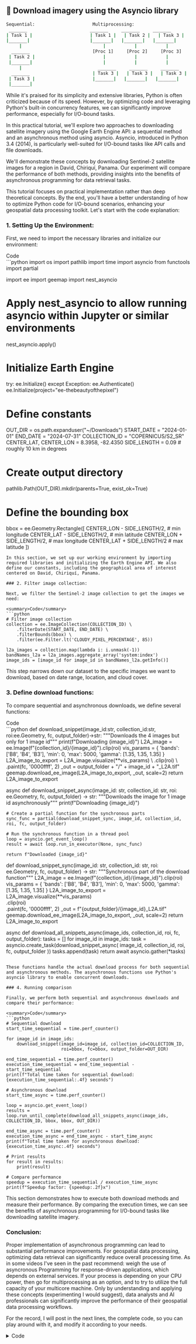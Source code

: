 ## 💾 **Download imagery using the Asyncio library** 

```bash
Sequential:                      Multiprocessing:
 _______                        _______     _______     _______
| Task 1 |                      | Task 1 |   | Task 2 |   | Task 3 |
|_______|                       |_______|   |_______|   |_______|
     |                               |           |           |
  _______                        [Proc 1]     [Proc 2]     [Proc 3]
 | Task 2 |                          |           |           |
 |_______|                           |           |           |
     |                             _______     _______     _______
  _______                        | Task 3 |   | Task 3 |   | Task 3 |
 | Task 3 |                      |_______|   |_______|   |_______|
 |_______|                      
```


<p>While it's praised for its simplicity and extensive libraries, Python is often criticized because of its speed. However, by optimizing code and leveraging Python's built-in concurrency features, we can significantly improve performance, especially for I/O-bound tasks.</p>
<p>In this practical tutorial, we'll explore two approaches to downloading satellite imagery using the Google Earth Engine API: a sequential method and an asynchronous method using asyncio. Asyncio, introduced in Python 3.4 (2014), is particularly well-suited for I/O-bound tasks like API calls and file downloads.</p>
<p>We'll demonstrate these concepts by downloading Sentinel-2 satellite images for a region in David, Chiriquí, Panama. Our experiment will compare the performance of both methods, providing insights into the benefits of asynchronous programming for data retrieval tasks.</p>
<p>This tutorial focuses on practical implementation rather than deep theoretical concepts. By the end, you'll have a better understanding of how to optimize Python code for I/O-bound scenarios, enhancing your geospatial data processing toolkit. Let's start with the code explanation:</p>

### 1. Setting Up the Environment:

First, we need to import the necessary libraries and initialize our environment:

<summary>Code</summary>
```python
import os
import pathlib
import time
import asyncio
from functools import partial

import ee
import geemap
import nest_asyncio

# Apply nest_asyncio to allow running asyncio within Jupyter or similar environments
nest_asyncio.apply()

# Initialize Earth Engine
try:
    ee.Initialize()
except Exception:
    ee.Authenticate()
    ee.Initialize(project="ee-thebeautyofthepixel")

# Define constants
OUT_DIR = os.path.expanduser("~/Downloads")
START_DATE = "2024-01-01"
END_DATE = "2024-07-31"
COLLECTION_ID = "COPERNICUS/S2_SR"
CENTER_LAT, CENTER_LON = 8.3958, -82.4350
SIDE_LENGTH = 0.09  # roughly 10 km in degrees

# Create output directory
pathlib.Path(OUT_DIR).mkdir(parents=True, exist_ok=True)

# Define the bounding box
bbox = ee.Geometry.Rectangle([
    CENTER_LON - SIDE_LENGTH/2,  # min longitude
    CENTER_LAT - SIDE_LENGTH/2,  # min latitude
    CENTER_LON + SIDE_LENGTH/2,  # max longitude
    CENTER_LAT + SIDE_LENGTH/2   # max latitude
])
```
In this section, we set up our working environment by importing required libraries and initializing the Earth Engine API. We also define our constants, including the geographical area of interest centered on David, Chiriquí, Panama.

### 2. Filter image collection:

Next, we filter the Sentinel-2 image collection to get the images we need:

<summary>Code</summary>
```python
# Filter image collection
collection = ee.ImageCollection(COLLECTION_ID) \
    .filterDate(START_DATE, END_DATE) \
    .filterBounds(bbox) \
    .filter(ee.Filter.lt('CLOUDY_PIXEL_PERCENTAGE', 85))

l2a_images = collection.map(lambda i: i.unmask(-1))
bandNames_l2a = l2a_images.aggregate_array('system:index')
image_ids = [image_id for image_id in bandNames_l2a.getInfo()]
```

This step narrows down our dataset to the specific images we want to download, based on date range, location, and cloud cover.

### 3. Define download functions:

To compare sequential and asynchronous downloads, we define several functions:

<summary>Code</summary>
```python
def download_snippet(image_id:str, collection_id:str, roi:ee.Geometry, fc, output_folder)->str:
    """Downloads the 4 images but only for 1 image id"""
    print(f"Downloading {image_id}")
    L2A_image = ee.Image(f"{collection_id}/{image_id}").clip(roi)
    vis_params = {
            'bands': ['B8', 'B4', 'B3'],
            'min': 0,
            'max': 5000,
            'gamma': [1.35, 1.35, 1.35]
        }
    L2A_image_to_export = L2A_image.visualize(**vis_params) \
            .clip(roi) \
            .paint(fc, '0000ffff', 2)
    _out = output_folder + "/" + image_id + "_L2A.tif"
    geemap.download_ee_image(L2A_image_to_export, _out, scale=2)
    return L2A_image_to_export

async def download_snippet_async(image_id: str, collection_id: str, roi: ee.Geometry, fc, output_folder) -> str:
    """Downloads the image for 1 image id asynchronously"""
    print(f"Downloading {image_id}")

    # Create a partial function for the synchronous parts
    sync_func = partial(download_snippet_sync, image_id, collection_id, roi, fc, output_folder)

    # Run the synchronous function in a thread pool
    loop = asyncio.get_event_loop()
    result = await loop.run_in_executor(None, sync_func)

    return f"Downloaded {image_id}"

def download_snippet_sync(image_id: str, collection_id: str, roi: ee.Geometry, fc, output_folder) -> str:
    """Synchronous part of the download function"""
    L2A_image = ee.Image(f"{collection_id}/{image_id}").clip(roi)
    vis_params = {
        'bands': ['B8', 'B4', 'B3'],
        'min': 0,
        'max': 5000,
        'gamma': [1.35, 1.35, 1.35]
    }
    L2A_image_to_export = L2A_image.visualize(**vis_params) \
        .clip(roi) \
        .paint(fc, '0000ffff', 2)
    _out = f"{output_folder}/{image_id}_L2A.tif"
    geemap.download_ee_image(L2A_image_to_export, _out, scale=2)
    return L2A_image_to_export

async def download_all_snippets_async(image_ids, collection_id, roi, fc, output_folder):
    tasks = []
    for image_id in image_ids:
        task = asyncio.create_task(download_snippet_async(
            image_id, collection_id, roi, fc, output_folder
        ))
        tasks.append(task)
    return await asyncio.gather(*tasks)
```

These functions handle the actual download process for both sequential and asynchronous methods. The asynchronous functions use Python's asyncio library to enable concurrent downloads.

### 4. Running comparison

Finally, we perform both sequential and asynchronous downloads and compare their performance:

<summary>Code</summary>
```python 
# Sequential download
start_time_sequential = time.perf_counter()

for image_id in image_ids:
    download_snippet(image_id=image_id, collection_id=COLLECTION_ID,
                     roi=bbox, fc=bbox, output_folder=OUT_DIR)

end_time_sequential = time.perf_counter()
execution_time_sequential = end_time_sequential - start_time_sequential
print(f"Total time taken for sequential download: {execution_time_sequential:.4f} seconds")

# Asynchronous download
start_time_async = time.perf_counter()

loop = asyncio.get_event_loop()
results = loop.run_until_complete(download_all_snippets_async(image_ids, COLLECTION_ID, bbox, bbox, OUT_DIR))

end_time_async = time.perf_counter()
execution_time_async = end_time_async - start_time_async
print(f"Total time taken for asynchronous download: {execution_time_async:.4f} seconds")

# Print results
for result in results:
    print(result)

# Compare performance
speedup = execution_time_sequential / execution_time_async
print(f"Speedup factor: {speedup:.2f}x")
```

This section demonstrates how to execute both download methods and measure their performance. By comparing the execution times, we can see the benefits of asynchronous programming for I/O-bound tasks like downloading satellite imagery.

### Conclusion:
Proper implementation of asynchronous programming can lead to substantial performance improvements.
For geospatial data processing, optimizing data retrieval can significantly reduce overall processing time. As in some videos I've seen in the past recommend: weigh the use of asyncronous Programming for response-driven applications, which depends on external services. If your process is depending on your CPU power, then go for multiprocessing as an option, and to try to utilize the full capacity of your multicore machine. Only by understanding and applying these concepts (experimenting I would suggest), data analysts and AI professionals can significantly improve the performance of their geospatial data processing workflows.

For the record, I will post in the next lines, the complete code, so you can play around with it, and modify it according to your needs.

<details>
  <summary>Code</summary>
```python title="download_s2_snippets.py" linenums="1"
import os
import pathlib
import time
import asyncio
from functools import partial

import ee
import geemap
import nest_asyncio

# Apply nest_asyncio to allow running asyncio within Jupyter or similar environments
nest_asyncio.apply()

# Initialize Earth Engine
try:
    ee.Initialize()
except Exception:
    ee.Authenticate()
    ee.Initialize(project="ee-thebeautyofthepixel")

# Define constants
OUT_DIR = os.path.expanduser("~/Downloads")
START_DATE = "2024-01-01"
END_DATE = "2024-07-31"
COLLECTION_ID = "COPERNICUS/S2_SR"
CENTER_LAT, CENTER_LON = 8.3958, -82.4350
SIDE_LENGTH = 0.09  # roughly 10 km in degrees

# Create output directory
pathlib.Path(OUT_DIR).mkdir(parents=True, exist_ok=True)

# Define the bounding box
bbox = ee.Geometry.Rectangle([
    CENTER_LON - SIDE_LENGTH/2,  # min longitude
    CENTER_LAT - SIDE_LENGTH/2,  # min latitude
    CENTER_LON + SIDE_LENGTH/2,  # max longitude
    CENTER_LAT + SIDE_LENGTH/2   # max latitude
])

# Filter image collection
collection = ee.ImageCollection(COLLECTION_ID) \
    .filterDate(START_DATE, END_DATE) \
    .filterBounds(bbox) \
    .filter(ee.Filter.lt('CLOUDY_PIXEL_PERCENTAGE', 85))

l2a_images = collection.map(lambda i: i.unmask(-1))
bandNames_l2a = l2a_images.aggregate_array('system:index')
image_ids = [image_id for image_id in bandNames_l2a.getInfo()]

# Define download functions

def download_snippet(image_id:str, collection_id:str, roi:ee.Geometry, fc, output_folder)->str:
    """Downloads the 4 images but only for 1 image id"""
    print(f"Downloading {image_id}")
    L2A_image = ee.Image(f"{collection_id}/{image_id}").clip(roi)
    vis_params = {
            'bands': ['B8', 'B4', 'B3'],
            'min': 0,
            'max': 5000,
            'gamma': [1.35, 1.35, 1.35]
        }
    L2A_image_to_export = L2A_image.visualize(**vis_params) \
            .clip(roi) \
            .paint(fc, '0000ffff', 2)
    _out = output_folder + "/" + image_id + "_L2A.tif"
    geemap.download_ee_image(L2A_image_to_export, _out, scale=2)
    return L2A_image_to_export

async def download_snippet_async(image_id: str, collection_id: str, roi: ee.Geometry, fc, output_folder) -> str:
    """Downloads the image for 1 image id asynchronously"""
    print(f"Downloading {image_id}")
    
    # Create a partial function for the synchronous parts
    sync_func = partial(download_snippet_sync, image_id, collection_id, roi, fc, output_folder)
    
    # Run the synchronous function in a thread pool
    loop = asyncio.get_event_loop()
    result = await loop.run_in_executor(None, sync_func)
    
    return f"Downloaded {image_id}"

def download_snippet_sync(image_id: str, collection_id: str, roi: ee.Geometry, fc, output_folder) -> str:
    """Synchronous part of the download function"""
    L2A_image = ee.Image(f"{collection_id}/{image_id}").clip(roi)
    vis_params = {
        'bands': ['B8', 'B4', 'B3'],
        'min': 0,
        'max': 5000,
        'gamma': [1.35, 1.35, 1.35]
    }
    L2A_image_to_export = L2A_image.visualize(**vis_params) \
        .clip(roi) \
        .paint(fc, '0000ffff', 2)
    _out = f"{output_folder}/{image_id}_L2A.tif"
    geemap.download_ee_image(L2A_image_to_export, _out, scale=2)
    return L2A_image_to_export

async def download_all_snippets_async(image_ids, collection_id, roi, fc, output_folder):
    tasks = []
    for image_id in image_ids:
        task = asyncio.create_task(download_snippet_async(
            image_id, collection_id, roi, fc, output_folder
        ))
        tasks.append(task)
    return await asyncio.gather(*tasks)

# Sequential download
start_time_sequential = time.perf_counter()

for image_id in image_ids:
    download_snippet(image_id=image_id, collection_id=COLLECTION_ID,
                     roi=bbox, fc=bbox, output_folder=OUT_DIR)

end_time_sequential = time.perf_counter()
execution_time_sequential = end_time_sequential - start_time_sequential
print(f"Total time taken for sequential download: {execution_time_sequential:.4f} seconds")

# Asynchronous download
start_time_async = time.perf_counter()

loop = asyncio.get_event_loop()
results = loop.run_until_complete(download_all_snippets_async(image_ids, COLLECTION_ID, bbox, bbox, OUT_DIR))

end_time_async = time.perf_counter()
execution_time_async = end_time_async - start_time_async
print(f"Total time taken for asynchronous download: {execution_time_async:.4f} seconds")

# Print results
for result in results:
    print(result)

# Compare performance
speedup = execution_time_sequential / execution_time_async
print(f"Speedup factor: {speedup:.2f}x")
```
</details>

